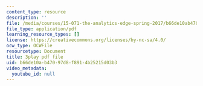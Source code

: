 ```yaml
---
content_type: resource
description: ''
file: /media/courses/15-071-the-analytics-edge-spring-2017/b66de10ab47097d8f8914b25215d03b3_cT3KA-QLEI0.pdf
file_type: application/pdf
learning_resource_types: []
license: https://creativecommons.org/licenses/by-nc-sa/4.0/
ocw_type: OCWFile
resourcetype: Document
title: 3play pdf file
uid: b66de10a-b470-97d8-f891-4b25215d03b3
video_metadata:
  youtube_id: null
---
```

